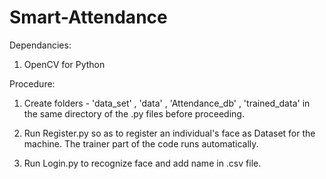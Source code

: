 # Smart-Attendance

Dependancies:

1. OpenCV for Python

Procedure: 

1. Create folders - 'data_set' , 'data' , 'Attendance_db' , 'trained_data' in the same directory of the .py files before proceeding.

2. Run Register.py so as to register an individual's face as Dataset for the machine. The trainer part of the code runs automatically.

3. Run Login.py to recognize face and add name in .csv file.
